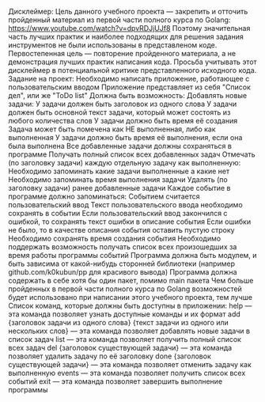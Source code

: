 Дисклеймер:
Цель данного учебного проекта — закрепить и отточить пройденный материал из первой части полного курса по Golang: https://www.youtube.com/watch?v=dpvRDJjUJf8
Поэтому значительная часть лучших практик и наиболее подходящих для решения задания инструментов не были использованы в представленом коде. Первостепенная цель — повторение пройденного материала, а не демонстрация лучших практик написания кода.
Просьба учитывать этот дисклеймер в потенциальной критике представленного исходного кода.
Задание на проект:
Необходимо написать приложение, работающее с пользовательским вводом
Приложение представляет из себя "Список дел", или же "ToDo list"
Должна быть возможность:
Добавлять новые задачи:
У задачи должен быть заголовок из одного слова
У задачи должен быть основной текст задачи, который может состоять из любого количества слов
У задачи должно быть время её создания
Задача может быть помечена как НЕ выполненная, либо как выполненная
У задачи должно быть время её выполнения, если она была выполнена
Все добавленные задачи должны сохраняться в программе
Получать полный список всех добавленных задач
Отмечать (по заголовку задачи) каждую отдельную задачу как выполненную:
Необходимо запоминать какие задачи выполненные а какие нет
Необходимо запоминать время выполнения задачи
Удалять (по заголовку задачи) ранее добавленные задачи
Каждое событие в программе должно запоминаться:
Событием считается пользовательский ввод
Текст пользовательского ввода необходимо сохранять в событии
Если пользовательский ввод закончился с ошибкой, то сохранять текст ошибки в описание события
Если ошибки не было, то в качестве описания события оставить пустую строку
Необходимо сохранять время создания события
Необходимо поддержать возможность получать список всех произошедших за время работы программы событий
Программа должна быть модулем, и быть зависима от какой-нибудь сторонней библиотеки (например github.com/k0kubun/pp для красивого вывода)
Программа должна содержать в себе хотя бы один пакет, помимо main пакета
Чем больше пройденных в первой части полного курса по Golang возможностей будет использовано при написании этого учебного проекта, тем лучше
Список команд, которые должны быть доступны в приложении:
help — эта команда позволяет узнать доступные команды и их формат
add {заголовок задачи из одного слова} {текст задачи из одного или нескольких слов} — эта команда позволяет добавлять новые задачи в список задач
list — эта команда позволяет получить полный список всех задач
del {заголовок существующей задачи} — эта команда позволяет удалить задачу по её заголовку
done {заголовок существующей задачи} — эта команда позволяет отменить задачу как выполненную
events — эта команда позволяет получить список всех событий
exit — эта команда позволяет завершить выполнение программы
